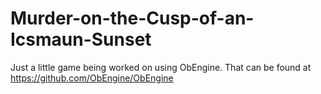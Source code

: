 # Murder-on-the-Cusp-of-an-Icsmaun-Sunset
Just a little game being worked on using ObEngine. That can be found at https://github.com/ObEngine/ObEngine
